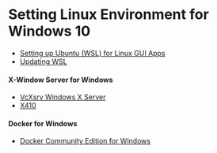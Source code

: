 Setting Linux Environment for Windows 10
===

- [Setting up Ubuntu (WSL) for Linux GUI Apps](http://token2shell.com/howto/x410/setting-up-wsl-for-linux-gui-apps/)
- [Updating WSL](http://wsl-guide.org/en/latest/update.html)


#### X-Window Server for Windows
* [VcXsrv Windows X Server](https://sourceforge.net/projects/vcxsrv/)
* [X410](http://token2shell.com/x410/)


#### Docker for Windows
* [Docker Community Edition for Windows](https://store.docker.com/editions/community/docker-ce-desktop-windows)


